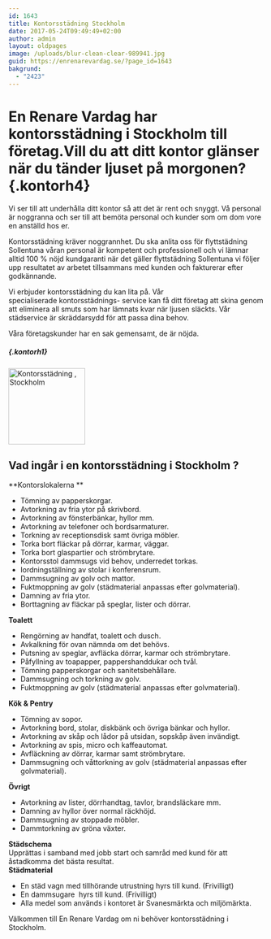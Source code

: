 ```yaml
---
id: 1643
title: Kontorsstädning Stockholm
date: 2017-05-24T09:49:49+02:00
author: admin
layout: oldpages
image: /uploads/blur-clean-clear-989941.jpg
guid: https://enrenarevardag.se/?page_id=1643
bakgrund:
  - "2423"
---
```

# **En Renare Vardag har kontorsstädning i Stockholm till företag.Vill du att ditt kontor glänser när du tänder ljuset på morgonen?** {.kontorh4}

<p class="kontorh4">
  Vi ser till att underhålla ditt kontor så att det är rent och snyggt. Vå personal är noggranna och ser till att bemöta personal och kunder som om dom vore en anställd hos er.
</p>

Kontorsstädning kräver noggrannhet. Du ska anlita oss för flyttstädning Sollentuna våran personal är kompetent och professionell och vi lämnar alltid 100 % nöjd kundgaranti när det gäller flyttstädning Sollentuna vi följer upp resultatet av arbetet tillsammans med kunden och fakturerar efter godkännande.

Vi erbjuder kontorsstädning du kan lita på. Vår specialiserade kontorsstädnings- service kan få ditt företag att skina genom att eliminera all smuts som har lämnats kvar när ljusen släckts. Vår städservice är skräddarsydd för att passa dina behov.

Våra företagskunder har en sak gemensamt, de är nöjda.

#####  {.kontorh1}

<img class="size-full wp-image-1312 aligncenter" src="https://enrenarevardag.se/wp-content/uploads/2017/04/Flyttstädning-Stockholm-Solna.png" alt="Kontorsstädning , Stockholm" width="151" height="150" srcset="https://enrenarevardag.se/wp-content/uploads/2017/04/Flyttstädning-Stockholm-Solna.png 151w, https://enrenarevardag.se/wp-content/uploads/2017/04/Flyttstädning-Stockholm-Solna-150x150.png 150w, https://enrenarevardag.se/wp-content/uploads/2017/04/Flyttstädning-Stockholm-Solna-125x125.png 125w" sizes="(max-width: 151px) 100vw, 151px" /> 

## Vad ingår i en kontorsstädning i Stockholm ? 

**Kontorslokalerna **

  * Tömning av papperskorgar.
  * Avtorkning av fria ytor på skrivbord.
  * Avtorkning av fönsterbänkar, hyllor mm.
  * Avtorkning av telefoner och bordsarmaturer.
  * Torkning av receptionsdisk samt övriga möbler.
  * Torka bort fläckar på dörrar, karmar, väggar.
  * Torka bort glaspartier och strömbrytare.
  * Kontorsstol dammsugs vid behov, underredet torkas.
  * Iordningställning av stolar i konferensrum.
  * Dammsugning av golv och mattor.
  * Fuktmoppning av golv (städmaterial anpassas efter golvmaterial).
  * Damning av fria ytor.
  * Borttagning av fläckar på speglar, lister och dörrar.

**Toalett**

  * Rengörning av handfat, toalett och dusch.
  * Avkalkning för ovan nämnda om det behövs.
  * Putsning av speglar, avfläcka dörrar, karmar och strömbrytare.
  * Påfyllning av toapapper, pappershanddukar och tvål.
  * Tömning papperskorgar och sanitetsbehållare.
  * Dammsugning och torkning av golv.
  * Fuktmoppning av golv (städmaterial anpassas efter golvmaterial).

**Kök & Pentry**

  * Tömning av sopor.
  * Avtorkning bord, stolar, diskbänk och övriga bänkar och hyllor.
  * Avtorkning av skåp och lådor på utsidan, sopskåp även invändigt.
  * Avtorkning av spis, micro och kaffeautomat.
  * Avfläckning av dörrar, karmar samt strömbrytare.
  * Dammsugning och våttorkning av golv (städmaterial anpassas efter golvmaterial).

**Övrigt**

  * Avtorkning av lister, dörrhandtag, tavlor, brandsläckare mm.
  * Damning av hyllor över normal räckhöjd.
  * Dammsugning av stoppade möbler.
  * Dammtorkning av gröna växter.

**Städschema**  
Upprättas i samband med jobb start och samråd med kund för att åstadkomma det bästa resultat.  
**Städmaterial**

  * En städ vagn med tillhörande utrustning hyrs till kund. (Frivilligt)
  * En dammsugare  hyrs till kund. (Frivilligt)
  * Alla medel som används i kontoret är Svanesmärkta och miljömärkta.

Välkommen till En Renare Vardag om ni behöver kontorsstädning i Stockholm.